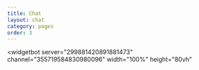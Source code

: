 ```yaml
---
title: Chat
layout: chat
category: pages
order: 3
---
```


<widgetbot
  server="299881420891881473"
  channel="355719584830980096"
  width="100%"
  height="80vh"
></widgetbot>
<script src="https://cdn.jsdelivr.net/npm/@widgetbot/html-embed"></script>

